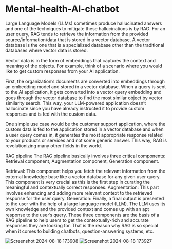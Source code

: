 # Mental-health-AI-chatbot

Large Language Models (LLMs) sometimes produce hallucinated answers and one of the techniques to mitigate these hallucinations is by RAG. For an user query, RAG tends to retrieve the information from the provided source/information/data that is stored in a vector database. A vector database is the one that is a specialized database other than the traditional databases where vector data is stored.

Vector data is in the form of embeddings that captures the context and meaning of the objects. For example, think of a scenario where you would like to get custom responses from your AI application.

First, the organization’s documents are converted into embeddings through an embedding model and stored in a vector database. When a query is sent to the AI application, it gets converted into a vector query embedding and goes through the vector database to find the most similar object by vector similarity search. This way, your LLM-powered application doesn’t hallucinate since you have already instructed it to provide custom responses and is fed with the custom data.

One simple use case would be the customer support application, where the custom data is fed to the application stored in a vector database and when a user query comes in, it generates the most appropriate response related to your products or services and not some generic answer. This way, RAG is revolutionizing many other fields in the world.

RAG pipeline The RAG pipeline basically involves three critical components: Retrieval component, Augmentation component, Generation component.

Retrieval: This component helps you fetch the relevant information from the external knowledge base like a vector database for any given user query. This component is very crucial as this is the first step in curating the meaningful and contextually correct responses. Augmentation: This part involves enhancing and adding more relevant context to the retrieved response for the user query. Generation: Finally, a final output is presented to the user with the help of a large language model (LLM). The LLM uses its own knowledge and the provided context and comes up with an apt response to the user’s query. These three components are the basis of a RAG pipeline to help users to get the contextually-rich and accurate responses they are looking for. That is the reason why RAG is so special when it comes to building chatbots, question-answering systems, etc.

![Screenshot 2024-08-18 173908](https://github.com/user-attachments/assets/bec56ffa-9f1a-4f29-ac2e-cd2877b4268e)
![Screenshot 2024-08-18 173927](https://github.com/user-attachments/assets/9d4a28ce-e78e-47b7-a1de-3ff666737c91)
